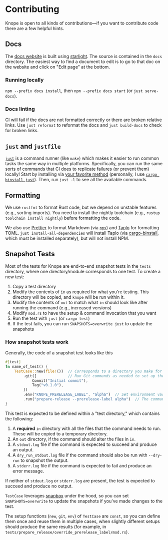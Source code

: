 # Contributing

Knope is open to all kinds of contributions—if you want to contribute code there are a few helpful hints.

## Docs

The [docs website](https://knope.tech) is built using [starlight](https://starlight.astro.build).
The source is contained in the `docs` directory.
The easiest way to find a document to edit is to go to that doc on the website and click on "Edit page"
at the bottom.

### Running locally

`npm --prefix docs install`, then `npm --prefix docs start` (or `just serve-docs`).

### Docs linting

CI will fail if the docs are not formatted correctly or there are broken relative links.
Use `just reformat` to reformat the docs and `just build-docs` to check for broken links.

## `just` and `justfile`

[`just`](https://just.systems/man/en/chapter_1.html) is a command runner (like `make`) which makes it easier to run
common tasks the same way in multiple platforms. Specifically, you can run the same sorts of commands that CI does to
replicate failures (or prevent them) locally! Start by installing
via [your favorite method](https://just.systems/man/en/chapter_4.html) (personally, I
use [`cargo binstall just`][cargo-binstall]). Then, run `just -l` to see all the available commands.

## Formatting

We use `rustfmt` to format Rust code, but we depend on unstable features (e.g., sorting imports). You need to install
the nightly toolchain (e.g., `rustup toolchain install nightly`) before formatting the code.

We also use [Prettier](https://prettier.io) to format Markdown (via [`npx`](https://docs.npmjs.com/cli/v7/commands/npx))
and [Taplo](https://crates.io/crates/taplo-cli) for formatting TOML. `just install-all-dependencies` will install
Taplo (via [cargo-binstall], which must be installed separately), but will not install NPM.

## Snapshot Tests

Most of the tests for Knope are end-to-end snapshot tests in the `tests` directory, where one directory/module
corresponds to one test.
To create a new test:

1. Copy a test directory
2. Modify the contents of `in` as required for what you're testing. This directory will be copied, and `knope` will be
   run within it.
3. Modify the contents of `out` to match what `in` should look like after running the command (e.g., increased versions)
4. Modify `mod.rs` to have the setup & command invocation that you want
5. Run the test with `just` (or `cargo test`)
6. If the test fails, you can run `SNAPSHOTS=overwrite just` to update the snapshots

### How snapshot tests work

Generally, the code of a snapshot test looks like this

```rust
#[test]
fn name_of_test() {
    TestCase::new(file!())  // Corresponds to a directory you make for this test
        .git([              // Run Git commands as needed to set up the test
            Commit("Initial commit"),
            Tag("v0.1.0"),
        ])
        .env("KNOPE_PRERELEASE_LABEL", "alpha")  // Set environment variables as needed
        .run("prepare-release --prerelease-label alpha")  // The command you want to run, omitting the binary name
}
```

This test is expected to be defined within a "test directory," which contains the following:

1. A **required** `in` directory with all the files that the command needs to run. These will be copied to a temporary
   directory.
2. An `out` directory, if the command should alter the files in `in`.
3. A `stdout.log` file if the command is expected to succeed and produce an output.
4. A `dry_run_stdout.log` file if the command should also be run with `--dry-run` to snapshot the output.
5. A `stderr.log` file if the command is expected to fail and produce an error message.

If neither of `stdout.log` or `stderr.log` are present, the test is expected to succeed and produce no output.

`TestCase` leverages [snapbox](https://crates.io/crates/snapbox) under the hood, so you can set `SNAPSHOTS=overwrite` to
update the snapshots if you've made changes to the test.

The setup functions (`new`, `git`, `env`) of `TestCase` are `const`,
so you can define them once and reuse them in multiple cases,
when slightly different setups should produce the same results
(for example, in `tests/prepare_release/override_prerelease_label/mod.rs`).

[cargo-binstall]: https://github.com/cargo-bins/cargo-binstall
